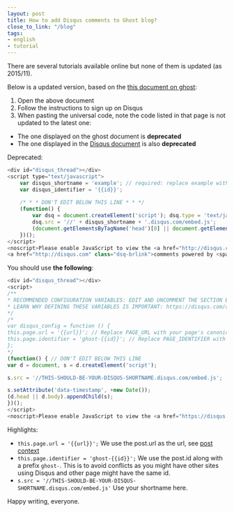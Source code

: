 ```yaml
---
layout: post
title: How to add Disqus comments to Ghost blog?
close_to_link: "/blog"
tags:
- english
- tutorial
---
```


There are several tutorials available online but none of them is updated (as 2015/11). 

Below is a updated version, based on the [this document on ghost](http://support.ghost.org/add-disqus-to-my-ghost-blog/):

1. Open the above document
2. Follow the instructions to sign up on Disqus
3. When pasting the universal code, note the code listed in that page is not updated to the latest one:
  - The one displayed on the ghost document is **deprecated**
  - The one displayed in the [Disqus document](https://help.disqus.com/customer/portal/articles/1454924-ghost-installation-instructions) is also **deprecated**

  Deprecated:
```js
<div id="disqus_thread"></div>
<script type="text/javascript">
    var disqus_shortname = 'example'; // required: replace example with your forum shortname
    var disqus_identifier = '{{id}}';
 
    /* * * DON'T EDIT BELOW THIS LINE * * */
    (function() {
        var dsq = document.createElement('script'); dsq.type = 'text/javascript'; dsq.async = true;
        dsq.src = '//' + disqus_shortname + '.disqus.com/embed.js';
        (document.getElementsByTagName('head')[0] || document.getElementsByTagName('body')[0]).appendChild(dsq);
    })();
</script>
<noscript>Please enable JavaScript to view the <a href="http://disqus.com/?ref_noscript">comments powered by Disqus.</a></noscript>
<a href="http://disqus.com" class="dsq-brlink">comments powered by <span class="logo-disqus">Disqus</span></a>
```

You should use **the following**:

```javascript
<div id="disqus_thread"></div>
<script>
/**
* RECOMMENDED CONFIGURATION VARIABLES: EDIT AND UNCOMMENT THE SECTION BELOW TO INSERT DYNAMIC VALUES FROM YOUR PLATFORM OR CMS.
* LEARN WHY DEFINING THESE VARIABLES IS IMPORTANT: https://disqus.com/admin/universalcode/#configuration-variables
*/
/*
var disqus_config = function () {
this.page.url = '{{url}}'; // Replace PAGE_URL with your page's canonical URL variable
this.page.identifier = 'ghost-{{id}}'; // Replace PAGE_IDENTIFIER with your page's unique identifier variable
};
*/
(function() { // DON'T EDIT BELOW THIS LINE
var d = document, s = d.createElement('script');

s.src = '//THIS-SHOULD-BE-YOUR-DISQUS-SHORTNAME.disqus.com/embed.js';

s.setAttribute('data-timestamp', +new Date());
(d.head || d.body).appendChild(s);
})();
</script>
<noscript>Please enable JavaScript to view the <a href="https://disqus.com/?ref_noscript" rel="nofollow">comments powered by Disqus.</a></noscript>
```

Highlights:

- `this.page.url = '{{url}}';` We use the post.url as the url, see [post context](https://themes.ghost.org/docs/post-context)
- `this.page.identifier = 'ghost-{{id}}';` We use the post.id along with a prefix `ghost-`. This is to avoid conflicts as you might have other sites using Disqus and other page might have the same id.
- `s.src = '//THIS-SHOULD-BE-YOUR-DISQUS-SHORTNAME.disqus.com/embed.js'` Use your shortname here.


Happy writing, everyone.

